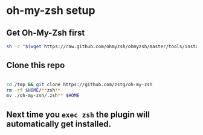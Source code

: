 # oh-my-zsh setup

## Get Oh-My-Zsh first
```bash
sh -c "$(wget https://raw.github.com/ohmyzsh/ohmyzsh/master/tools/install.sh -O -)"
```
## Clone this repo
```bash

cd /tmp && git clone https://github.com/zstg/oh-my-zsh 
rm -rf $HOME/**zsh**
mv ./oh-my-zsh/.zsh** $HOME
```

## Next time you `exec zsh` the plugin will automatically get installed.
